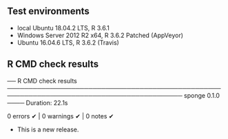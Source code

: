 ## Test environments
* local Ubuntu 18.04.2 LTS, R 3.6.1
* Windows Server 2012 R2 x64, R 3.6.2 Patched (AppVeyor)
* Ubuntu 16.04.6 LTS, R 3.6.2 (Travis)

## R CMD check results

── R CMD check results ─────────────────────────────────────────────────────────────────────────────────────────── sponge 0.1.0 ────
Duration: 22.1s

0 errors ✔ | 0 warnings ✔ | 0 notes ✔

* This is a new release.
